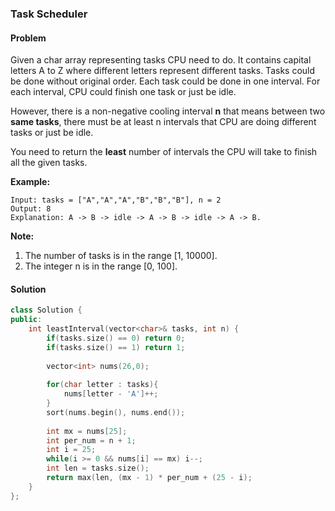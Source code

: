 ### Task Scheduler

#### Problem

Given a char array representing tasks CPU need to do. It contains capital letters A to Z where different letters represent different tasks. Tasks could be done without original order. Each task could be done in one interval. For each interval, CPU could finish one task or just be idle.

However, there is a non-negative cooling interval **n** that means between two **same tasks**, there must be at least n intervals that CPU are doing different tasks or just be idle.

You need to return the **least** number of intervals the CPU will take to finish all the given tasks.

 

**Example:**

```
Input: tasks = ["A","A","A","B","B","B"], n = 2
Output: 8
Explanation: A -> B -> idle -> A -> B -> idle -> A -> B.
```

 

**Note:**

1. The number of tasks is in the range [1, 10000].
2. The integer n is in the range [0, 100].

#### Solution

```c++
class Solution {
public:
    int leastInterval(vector<char>& tasks, int n) {
        if(tasks.size() == 0) return 0;
        if(tasks.size() == 1) return 1;
        
        vector<int> nums(26,0);
        
        for(char letter : tasks){
            nums[letter - 'A']++;
        }
        sort(nums.begin(), nums.end());
        
        int mx = nums[25];
        int per_num = n + 1;
        int i = 25;
        while(i >= 0 && nums[i] == mx) i--;
        int len = tasks.size();
        return max(len, (mx - 1) * per_num + (25 - i); 
    }
};
```

